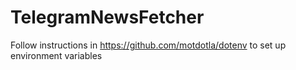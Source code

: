 # TelegramNewsFetcher
Follow instructions in https://github.com/motdotla/dotenv to set up environment variables
